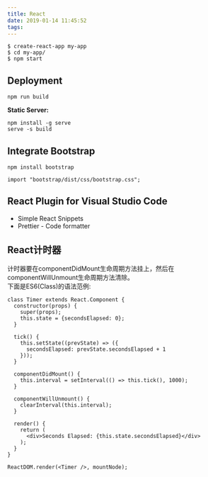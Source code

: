 ```yaml
---
title: React
date: 2019-01-14 11:45:52
tags:
---
```


```
$ create-react-app my-app
$ cd my-app/
$ npm start
```

## Deployment
`npm run build`

**Static Server:**
```
npm install -g serve
serve -s build
```

## Integrate Bootstrap
```
npm install bootstrap

import "bootstrap/dist/css/bootstrap.css";
```

## React Plugin for Visual Studio Code
* Simple React Snippets
* Prettier - Code formatter


## React计时器
计时器要在componentDidMount生命周期方法挂上，然后在componentWillUnmount生命周期方法清除。  
下面是ES6(Class)的语法范例:
```
class Timer extends React.Component {
  constructor(props) {
    super(props);
    this.state = {secondsElapsed: 0};
  }

  tick() {
    this.setState((prevState) => ({
      secondsElapsed: prevState.secondsElapsed + 1
    }));
  }

  componentDidMount() {
    this.interval = setInterval(() => this.tick(), 1000);
  }

  componentWillUnmount() {
    clearInterval(this.interval);
  }

  render() {
    return (
      <div>Seconds Elapsed: {this.state.secondsElapsed}</div>
    );
  }
}

ReactDOM.render(<Timer />, mountNode);
```
